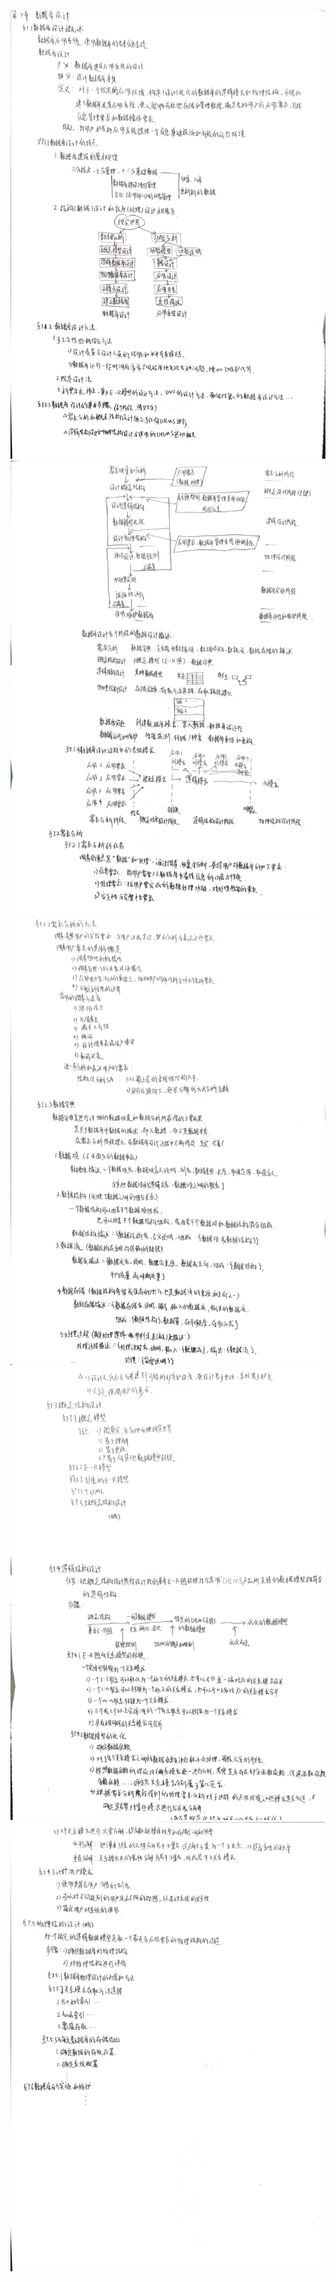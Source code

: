 ![](image/IMG_20230301_142414.jpg)
![](image/IMG_20230301_142418.jpg)
![](image/IMG_20230301_142428.jpg)
![](image/IMG_20230301_142436.jpg)
![](image/IMG_20230301_142454.jpg)
